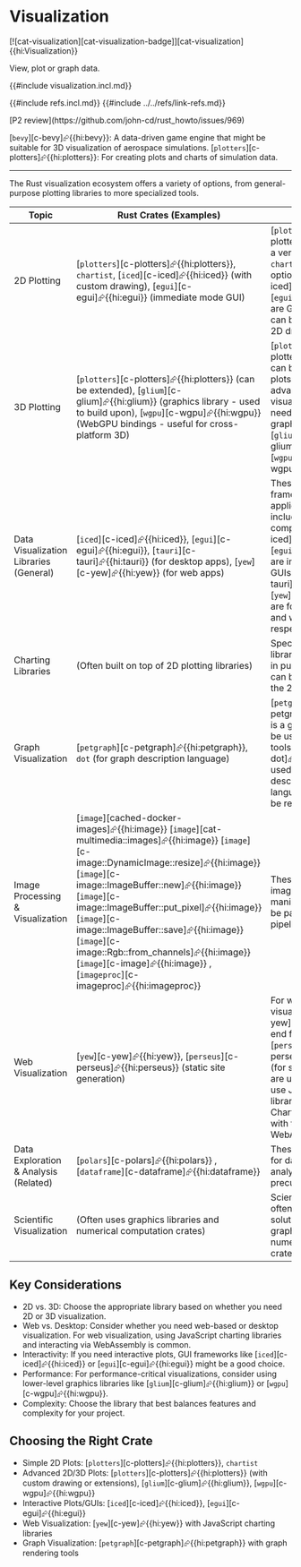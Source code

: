 # Visualization

[![cat-visualization][cat-visualization-badge]][cat-visualization]{{hi:Visualization}}

View, plot or graph data.

{{#include visualization.incl.md}}

{{#include refs.incl.md}}
{{#include ../../refs/link-refs.md}}

<div class="hidden">
[P2 review](https://github.com/john-cd/rust_howto/issues/969)

[`bevy`][c-bevy]⮳{{hi:bevy}}: A data-driven game engine that might be suitable for 3D visualization of aerospace simulations.
[`plotters`][c-plotters]⮳{{hi:plotters}}: For creating plots and charts of simulation data.

---

The Rust visualization ecosystem offers a variety of options, from general-purpose plotting libraries to more specialized tools.

| Topic | Rust Crates (Examples) | Notes |
|---|---|---|
| 2D Plotting | [`plotters`][c-plotters]⮳{{hi:plotters}}, `chartist`, [`iced`][c-iced]⮳{{hi:iced}} (with custom drawing), [`egui`][c-egui]⮳{{hi:egui}} (immediate mode GUI) | [`plotters`][c-plotters]⮳{{hi:plotters}} is a versatile plotting library. `chartist` is a simpler option. [`iced`][c-iced]⮳{{hi:iced}} and [`egui`][c-egui]⮳{{hi:egui}} are GUI frameworks that can be used for custom 2D drawing. |
| 3D Plotting | [`plotters`][c-plotters]⮳{{hi:plotters}} (can be extended), [`glium`][c-glium]⮳{{hi:glium}} (graphics library - used to build upon), [`wgpu`][c-wgpu]⮳{{hi:wgpu}} (WebGPU bindings - useful for cross-platform 3D) | [`plotters`][c-plotters]⮳{{hi:plotters}} can be used for basic 3D plots, but for more advanced 3D visualization, you'll likely need to work with a graphics library like [`glium`][c-glium]⮳{{hi:glium}} or [`wgpu`][c-wgpu]⮳{{hi:wgpu}}. |
| Data Visualization Libraries (General) | [`iced`][c-iced]⮳{{hi:iced}}, [`egui`][c-egui]⮳{{hi:egui}}, [`tauri`][c-tauri]⮳{{hi:tauri}} (for desktop apps), [`yew`][c-yew]⮳{{hi:yew}} (for web apps) | These crates provide frameworks for building applications that often include data visualization components. [`iced`][c-iced]⮳{{hi:iced}} and [`egui`][c-egui]⮳{{hi:egui}} are immediate mode GUIs. [`tauri`][c-tauri]⮳{{hi:tauri}}  and [`yew`][c-yew]⮳{{hi:yew}} are for building desktop and web applications, respectively. |
| Charting Libraries | (Often built on top of 2D plotting libraries) | Specialized charting libraries are less common in pure Rust, but many can be constructed using the 2D plotting libraries. |
| Graph Visualization | [`petgraph`][c-petgraph]⮳{{hi:petgraph}}, `dot` (for graph description language) | [`petgraph`][c-petgraph]⮳{{hi:petgraph}}  is a graph library that can be used with visualization tools. [`dot`][c-dot]⮳{{hi:dot}} can be used to generate graph descriptions in the DOT language, which can then be rendered by Graphviz. |
| Image Processing & Visualization | [`image`][cached-docker-images]⮳{{hi:image}} [`image`][cat-multimedia::images]⮳{{hi:image}} [`image`][c-image::DynamicImage::resize]⮳{{hi:image}} [`image`][c-image::ImageBuffer::new]⮳{{hi:image}} [`image`][c-image::ImageBuffer::put_pixel]⮳{{hi:image}} [`image`][c-image::ImageBuffer::save]⮳{{hi:image}} [`image`][c-image::Rgb::from_channels]⮳{{hi:image}} [`image`][c-image]⮳{{hi:image}} , [`imageproc`][c-imageproc]⮳{{hi:imageproc}} | These crates are used for image processing and manipulation, which can be part of a visualization pipeline. |
| Web Visualization | [`yew`][c-yew]⮳{{hi:yew}}, [`perseus`][c-perseus]⮳{{hi:perseus}} (static site generation) | For web-based visualizations, [`yew`][c-yew]⮳{{hi:yew}} (a front-end framework) and [`perseus`][c-perseus]⮳{{hi:perseus}} (for static site generation) are useful. Often, you'll use JavaScript charting libraries (like D3.js, Chart.js, etc.) and interact with them from Rust via WebAssembly. |
| Data Exploration & Analysis (Related) | [`polars`][c-polars]⮳{{hi:polars}} , [`dataframe`][c-dataframe]⮳{{hi:dataframe}} | These crates are useful for data manipulation and analysis, often a precursor to visualization. |
| Scientific Visualization | (Often uses graphics libraries and numerical computation crates) | Scientific visualization often involves custom solutions built using graphics libraries and numerical computation crates. |

## Key Considerations

- 2D vs. 3D: Choose the appropriate library based on whether you need 2D or 3D visualization.
- Web vs. Desktop: Consider whether you need web-based or desktop visualization. For web visualization, using JavaScript charting libraries and interacting via WebAssembly is common.
- Interactivity: If you need interactive plots, GUI frameworks like [`iced`][c-iced]⮳{{hi:iced}} or [`egui`][c-egui]⮳{{hi:egui}} might be a good choice.
- Performance: For performance-critical visualizations, consider using lower-level graphics libraries like [`glium`][c-glium]⮳{{hi:glium}} or [`wgpu`][c-wgpu]⮳{{hi:wgpu}}.
- Complexity: Choose the library that best balances features and complexity for your project.

## Choosing the Right Crate

- Simple 2D Plots: [`plotters`][c-plotters]⮳{{hi:plotters}}, `chartist`
- Advanced 2D/3D Plots: [`plotters`][c-plotters]⮳{{hi:plotters}} (with custom drawing or extensions), [`glium`][c-glium]⮳{{hi:glium}}, [`wgpu`][c-wgpu]⮳{{hi:wgpu}}
- Interactive Plots/GUIs: [`iced`][c-iced]⮳{{hi:iced}}, [`egui`][c-egui]⮳{{hi:egui}}
- Web Visualization: [`yew`][c-yew]⮳{{hi:yew}} with JavaScript charting libraries
- Graph Visualization: [`petgraph`][c-petgraph]⮳{{hi:petgraph}}  with graph rendering tools

</div>
